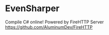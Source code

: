 # EvenSharper
Compile C# online! Powered by FireHTTP Server https://github.com/AluminumDev/FireHTTP
